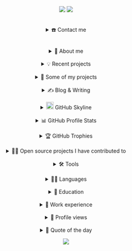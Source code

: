 <div align="center">
<img src="https://readme-typing-svg.herokuapp.com?font=Fira+Code&size=26&pause=1000&background=FFFFFF&center=true&vCenter=true&width=900&lines=%F0%9F%91%8BHello!+I'm+Rusu+Emanuel.+Nice+to+meet+you!%F0%9F%98%8E;I+am+a+second+year+computer+science+student+in+Timișoara%F0%9F%91%A8%E2%80%8D%F0%9F%8E%93;Welcome+to+my+profile!"></img>
<img src="https://github.com/Emanuel181/Emanuel181/blob/output/github-contribution-grid-snake.svg"/>

<br/>

<br/>

<br/>

<div align="center">

<details>
  <summary>☎️ Contact me</summary>
  
<div>
  <samp>
    <h2 align="center">😎 You can reach me by:</h2>
    <p align="center">
      <br/>
      <a href="https://www.linkedin.com/in/rusu-emanuel/" target="blank"><img align="center"
         src="https://img.shields.io/badge/linkedin-%231DA1F2.svg?style=for-the-badge&logo=linkedin&logoColor=white"
         alt="Rusu Emanuel linkedin" height="30"/></a>
      <a href="https://dev.to/emanuel181" target="blank"><img img align="center"
         src="https://img.shields.io/badge/dev.to-0A0A0A?style=for-the-badge&logo=devdotto&logoColor=white"
         alt="DEV Badge Rusu Emanuel" height="30"/></a><br><br>
         <img alt="GIF" src="https://github.com/Emanuel181/Emanuel181/blob/main/banner.PNG"/>
  </samp>
</div>
</details>
  
<br/>

<!-- <details>
  <summary>📈 Activity Graph</summary>
  <br/>
  <img alt="GIF" src="https://github.com/Emanuel181/Emanuel181/blob/main/Talk%20to%20us.gif?raw=true" />
  <h2 align="center"> My current activity </h2>
  <a href="https://github.com/ashutosh00710/github-readme-activity-graph"><img alt="Emanuel's Activity Graph" src="[![Ashutosh's github activity graph](https://activity-graph.herokuapp.com/graph?username=Ashutosh00710&theme=dracula)](https://github.com/ashutosh00710/github-readme-activity-graph)" /></a>
</details> -->

  <br/>
  
<details>
  <summary>🧮 About me</summary>
<div>
  <h2 align="center">🧮 About me</h2>
  <img src="https://github.com/Emanuel181/Emanuel181/blob/main/hellocoders.gif" alt="Hello Coders" width="70%"/> <br>
  <img src="https://github.com/SP-XD/SP-XD/blob/main/images/dev-working_rounded.gif?raw=true" href="https://github.com/Emanuel181" alt="CoDiNg RocKs"  width="60%"/><br> 
  
  <br/>
  <br/>
 <pre>
» 𝗜𝘁 𝗮𝗹𝗹 𝘀𝘁𝗮𝗿𝘁𝗲𝗱 𝘄𝗵𝗲𝗻 𝗜 𝗵𝗲𝗮𝗿𝗱, "𝗜𝘁 𝗶𝘀 𝘁𝗵𝗲 𝗷𝗼𝗯 𝗼𝗳 𝘁𝗵𝗲 𝗳𝘂𝘁𝘂𝗿𝗲." Everyone around me said that. So I decided to
ㅤfollow the computer science path👨‍💻. When I was in high school and ran my first "Hello World" program, 
ㅤI caught fire with coding🔥. This idea that what I write is brought to life has been with me ever since. <br> <br>
» 𝗧𝗲𝗰𝗵𝗻𝗼𝗹𝗼𝗴𝘆(𝗿𝗲)𝗺𝗼𝗱𝗲𝗹𝘀 𝘁𝗵𝗲 𝘄𝗼𝗿𝗹𝗱🌐. The advancement of technology has a significant impact on the 
ㅤquality of our lives. That is something I am fully aware of that. I believe that technology has the potential to 
ㅤenhance our lives in big or small ways. I can empower people's lives by creating helpful solutions and 
ㅤtechnologies with programming. I become an architect who shapes a new, better world. It is gratifying. 
ㅤThis is the passion that drives me🚀. <br/> <br/>
» 𝗗𝘂𝗿𝗶𝗻𝗴 𝗛𝗶𝗴𝗵𝘀𝗰𝗵𝗼𝗼𝗹🏫, I have contributed significantly to team projects. I have participated in ERASMUS+ 
ㅤprojects to broaden my horizon. I have also participated in Robotics Championships and international 
ㅤprojects and volunteered. <br> <br>
» 𝐍𝐨𝐰, 𝐚𝐬 𝐚 𝐜𝐨𝐦𝐩𝐮𝐭𝐞𝐫 𝐬𝐜𝐢𝐞𝐧𝐜𝐞 𝐬𝐭𝐮𝐝𝐞𝐧𝐭👨‍🎓, I am highly enthusiastic and eager to learn skills that can propel me 
ㅤahead. I am passionate about low-level concepts. I am constantly trying to enhance my current skills and 
ㅤdevelop new ones. I am ready to face upcoming challenges and give my utmost effort in every project I 
ㅤam part of. <br/> <br/>
» 𝗠𝘆 𝗽𝗿𝗲𝘃𝗶𝗼𝘂𝘀 𝗲𝘅𝗽𝗲𝗿𝗶𝗲𝗻𝗰𝗲🖥️ working for 𝐍𝐨𝐤𝐢𝐚 𝐓𝐢𝐦𝐢ș𝐨𝐚𝐫𝐚 and 𝗔𝗹𝗹𝗲𝗻𝗴𝗿𝗮 𝗢𝗿𝗮𝗱𝗲𝗮, a company that 
ㅤproduces ultrasonic sensors, gave me some relevant experience.<br/> <br/>

» 𝗜 𝗮𝗺 𝗽𝗿𝗼𝘂𝗱 𝗼𝗳 𝗺𝘆 𝗽𝗿𝗼𝗷𝗲𝗰𝘁𝘀 𝘂𝗽 𝘁𝗼 𝗻𝗼𝘄🖥️, such as:
ㅤ• Created a blog where I discuss various computer science topics. 
ㅤ• Personal website.
ㅤ• Simulation for a tourism application.
ㅤ• A sorting algorithm visualizer.
ㅤ• Maintaining a 𝐆𝐢𝐭𝐇𝐮𝐛 account with projects.
ㅤ• Open source project contributor

» 𝐅𝐚𝐦𝐢𝐥𝐢𝐚𝐫 𝐰𝐢𝐭𝐡🖥️: C, C++, Python, OOP, HTML, CSS

» 𝐀𝐝𝐝𝐢𝐭𝐢𝐨𝐧𝐚𝐥𝐥𝐲 𝐈'𝐦 𝐚 𝐡𝐮𝐠𝐞 𝐟𝐚𝐧 𝐨𝐟 𝐯𝐨𝐥𝐥𝐞𝐲𝐛𝐚𝐥𝐥🏐, a sport that helped me develop my 𝐜𝐨𝐦𝐦𝐮𝐧𝐢𝐜𝐚𝐭𝐢𝐨𝐧 and 
ㅤ𝐜𝐨𝐨𝐩𝐞𝐫𝐚𝐭𝐢𝐨𝐧 skills. 𝐈 𝐥𝐞𝐚𝐫𝐧𝐞𝐝 that I needed to be flexible and respect people. I found out that nothing 
ㅤincredible would be possible without a team. 

» 𝗜 𝗹𝗼𝘃𝗲 𝗰𝗼𝗻𝗻𝗲𝗰𝘁𝗶𝗻𝗴 𝘄𝗶𝘁𝗵 𝗻𝗲𝘄 𝗽𝗲𝗼𝗽𝗹𝗲😃, give me a shout here, or on <a href="https://www.linkedin.com/in/rusu-emanuel/"><img src="https://img.shields.io/badge/LinkedIn-blue?style=for-the-badge&logo=linkedin&logoColor=white" alt="LinkedIn Badge"/></a>.

» 𝐃𝐨𝐧'𝐭 𝐟𝐨𝐫𝐠𝐞𝐭 to visit my blog account😉: <a href="https://dev.to/emanuel181"><img src="https://img.shields.io/badge/dev.to-0A0A0A?style=for-the-badge&logo=devdotto&logoColor=white" alt="DEV Badge"/></a>
</pre>
 </p>
</div>
</details>

<br/>

<details>
  <summary>💡 Recent projects</summary>
<div>
<h2 align="center">👨‍🎓 Recent projects</h2>
<img alt="GIF" src="https://github.com/Emanuel181/Emanuel181/blob/main/techstack.gif?raw=true" width="360px" /> <br/><br/>
</div>
  <pre>
» 🌐 You can visit my Website: https://emanuel161.github.io/WebSite/. <br/> <br/>
» I started a new blog account where I will write about different topics in Computer Science👨‍💻
ㅤsuch as data structures, pointers, algorithms, complexity analysis, my thoughts about learning programming,
ㅤcreating a portfolio, and things I encountered during high school and university😎. You can visit it here: https://dev.to/emanuel181
<pre>
</details>

<br/>

<details>
  <summary>🚧 Some of my projects</summary>
  <h2 align="center">🚧 Some of my projects</h2>
  <img alt="GIF" src="https://github.com/Emanuel181/Emanuel181/blob/main/techstack.gif?raw=true" width="360px" /> <br/><br/>

  <img
    src="https://cr-ss-service.azurewebsites.net/api/ScreenShot?widget=portfolio&username=emanuel181&max-items=8&dates=false&style=--item-bg-color:%23ff3;--item-border-radius:10px"
  />
</details>

<br>

<details> 
    <summary>✍ Blog & Writing</summary>
<div>
<h2 align="center">📚 Latest blog posts</h2>
<p>Apart from coding, I also maintain a blog. You can find my articles on <a href="https://dev.to/emanuel191">DEV.to</a>.
<img alt="GIF" src="https://github.com/Emanuel181/Emanuel181/blob/main/code.gif?raw=true" width="500" height="320" /><br/><br/><pre>

<!-- blog-post-list:start -->
## DEV Community\: Rusu Emanuel

The latest articles on DEV Community by Rusu Emanuel \(@emanuel191\).

[Read more](https://dev.to/emanuel191)
> Last updated: Friday, August 19, 2022 at 10:28:05 PM

> Showing 4 of 4 posts.

[![Binary search trees🌳](https://raw.githubusercontent.com/Emanuel181/Emanuel181/main/blog-post-list-output/DEV_Community__Rusu_Emanuel/Binary_search_trees🌳.svg)](https://dev.to/emanuel191/binary-search-trees-51e3)
[![Sieve of Eratosthenes](https://raw.githubusercontent.com/Emanuel181/Emanuel181/main/blog-post-list-output/DEV_Community__Rusu_Emanuel/Sieve_of_Eratosthenes.svg)](https://dev.to/emanuel191/sieve-of-eratosthenes-50hp)
[![Algorithms for primes number - introduction](https://raw.githubusercontent.com/Emanuel181/Emanuel181/main/blog-post-list-output/DEV_Community__Rusu_Emanuel/Algorithms_for_primes_number_-_introduction.svg)](https://dev.to/emanuel191/primality-test-introduction-439c)
[![Simple and interesting way to convert from base 10 using recursion](https://raw.githubusercontent.com/Emanuel181/Emanuel181/main/blog-post-list-output/DEV_Community__Rusu_Emanuel/Simple_and_interesting_way_to_convert_from_base_10_using_recursion.svg)](https://dev.to/emanuel191/simple-and-interesting-way-to-convert-from-base-10-using-recursion-583n)


<!-- blog-post-list:end -->


</div></pre>
</details> 

<br/>

<details>
  <summary><img height="20" width="20" src = "https://cdn4.iconfinder.com/data/icons/iconsimple-logotypes/512/github-512.png"> GitHub Skyline</summary>
<div>
<h2 align="center"><img height="45" width="45" src = "https://cdn4.iconfinder.com/data/icons/iconsimple-logotypes/512/github-512.png">GitHub Skyline</h2>
    <a align="center" href="https://skyline.github.com/emanuel181/2021" target="blank">GitHub Skyline</a>
    <br/><br/>
    <img src="https://github.com/Emanuel181/Emanuel181/blob/main/Animation5.gif"/>
</div>
</details>

<br/>

<details> 
  <summary>📊 GitHub Profile Stats</summary>
  <div align="center">
    <h2 align="center"> 📊 Github stats </h2>
      <br/>
        <a href="https://github.com/Emanuel181">
          <img src="https://github-readme-stats.vercel.app/api/top-langs/?username=Emanuel181&langs_count=6&theme=nord&layout=compact&hide_border=true" alt="1999AZZAR            :: Top Langs" />
        </a>
        <br/><br/><br/>
        <a href="https://github.com/Emanuel181">
          <img width="49.5%" src="https://github-readme-stats.vercel.app/api?username=Emanuel181&show_icons=true&theme=nord&hide_border=true" />
          <img width="49.5%" src="https://github-readme-streak-stats.herokuapp.com/?user=Emanuel181&theme=nord&hide_border=true" />
        </a>
        <br/><br/><br/>
        <img src="https://cr-skills-chart-widget.azurewebsites.net/api/api?username=emanuel181&skills=C%2B%2B,C,Python,JavaScript,HTML,CSS&show-other-skills=true"/>
  </div>    
</details>

<br/>

<details> 
  <summary>🏆 GitHub Trophies</summary>
  <div>
    <h2 align="center">🏆 GitHub Trophies</h2>
      <br/>
        <p align="center">
          <img src="https://github-profile-trophy.vercel.app/?username=Emanuel181&theme=onedark&column=3"</img>
        </p>
     <br>
  </div>    
</details>
<br>
<details>
  <summary>👩‍💻 Open source projects I have contributed to</summary>
  <div>
    <h2 align="center">👩‍💻 Open source projects I have contributed to</h2>
      <br/>
          <a href="https://github.com/Emanuel181/DSA/tree/main">
          <img src="https://github-readme-stats.vercel.app/api/pin/?username=Emanuel181&repo=DSA&theme=dracula"</img> </a>
     <br>
  </div>    
</details>

<br/>

<details>
  <summary>🛠️ Tools</summary>
  <div>
    <h2 align="center">🛠️ Tools</h2>
      <br/>
          <img align="center" alt="Visual Studio Code" width="40px" src="https://cdn.jsdelivr.net/gh/devicons/devicon/icons/vscode/vscode-original.svg"/>
          <img align="center" alt="GitHub" width="40px" src="https://user-images.githubusercontent.com/3369400/139448065-39a229ba-4b06-434b-bc67-616e2ed80c8f.png"/>
          <img align="center" alt="Atom" width="40px" src="https://github.com/devicons/devicon/blob/v2.15.1/icons/atom/atom-original.svg"/>
          <img align="center" alt="Atom" width="40px" src="https://github.com/devicons/devicon/blob/v2.15.1/icons/visualstudio/visualstudio-plain.svg" />
          <img align="center" alt="Atom" width="40px" src="https://github.com/devicons/devicon/blob/v2.15.1/icons/vscode/vscode-original.svg"/>
          <img align="center" alt="Atom" width="40px" src="https://github.com/devicons/devicon/blob/v2.15.1/icons/git/git-original.svg"/>
          <img align="center" alt="Atom" width="40px" src="https://github.com/devicons/devicon/blob/v2.15.1/icons/pycharm/pycharm-original.svg"/>
          <img align="center" alt="Atom" width="45px" src="https://github.com/devicons/devicon/blob/v2.15.1/icons/jetbrains/jetbrains-original.svg"/>
  </div>     
</details>

<br>

<details>
  <summary>👨‍💻 Languages</summary>
  <div>
    <h2 align="center">👨‍💻 Languages</h2>
      <br/>
          <img align="center" alt="Visual Studio Code" width="40px" src="https://github.com/devicons/devicon/blob/v2.15.1/icons/cplusplus/cplusplus-original.svg"/>
          <img align="center" alt="GitHub" width="40px" src="https://github.com/devicons/devicon/blob/v2.15.1/icons/c/c-original.svg"/>
          <img align="center" alt="Atom" width="40px" src="https://github.com/devicons/devicon/blob/v2.15.1/icons/python/python-original.svg"/>
          <img align="center" alt="Atom" width="40px" src="https://github.com/devicons/devicon/blob/v2.15.1/icons/css3/css3-original.svg" />
          <img align="center" alt="Atom" width="40px" src="https://github.com/devicons/devicon/blob/v2.15.1/icons/html5/html5-original.svg"/>
          <img align="center" alt="Atom" width="40px" src="https://github.com/devicons/devicon/blob/v2.15.1/icons/bootstrap/bootstrap-original.svg"/>
  </div>     
</details>

<br>

<details>
  <summary>🏫 Education</summary>
    <h2 align="center">🏫 Education</h2>
      <br/>
      <img
  src="https://cr-ss-service.azurewebsites.net/api/ScreenShot?widget=education&username=emanuel181&max-items=5&certificates=false&style=--item-bg-color:%23ff3;--item-border-radius:10px"
/>
</details>

<br>

<details>
  <summary>💼 Work experience</summary>
    <h2 align="center">💼 Work experience</h2>
      <br/>
<img
  src="https://cr-ss-service.azurewebsites.net/api/ScreenShot?widget=work-experience&username=emanuel181&max-items=3&logos=true&style=--item-bg-color:%23ff3;--item-border-radius:10px"
/>     
</details>

<br>

<details>
  <summary>👀 Profile views</summary>
  <div>
    <h2 align="center">👀 Profile views</h2>
      <br/>
      <img src="https://komarev.com/ghpvc/?username=Emanuel181&style=for-the-badge"/>

  </div>     
</details>

<br>

<details>
  <summary>💬 Quote of the day</summary>
  <div>
    <h2 align="center">💬 Quote of the day</h2>
      <br/>
      <img src="https://quotes-github-readme.vercel.app/api?type=horizontal&theme=dracula"/>

  </div>     
</details>
</div>

<p align="center">
  <img src="https://capsule-render.vercel.app/api?type=waving&color=gradient&height=72&section=footer"/>
</p>

